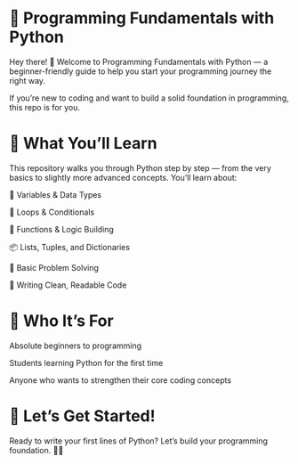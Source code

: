 # 🐍 Programming Fundamentals with Python

Hey there! 👋 Welcome to Programming Fundamentals with Python — a beginner-friendly guide to help you start your programming journey the right way.

If you’re new to coding and want to build a solid foundation in programming, this repo is for you.



# 🚀 What You’ll Learn

This repository walks you through Python step by step — from the very basics to slightly more advanced concepts.
You’ll learn about:

 🧩 Variables & Data Types

 🔁 Loops & Conditionals

 🧠 Functions & Logic Building

 📦 Lists, Tuples, and Dictionaries

 🧮 Basic Problem Solving
 
 📝 Writing Clean, Readable Code



# 🧠 Who It’s For

Absolute beginners to programming

Students learning Python for the first time

Anyone who wants to strengthen their core coding concepts



# 🐾 Let’s Get Started!

Ready to write your first lines of Python?
Let’s build your programming foundation. 💪✨





